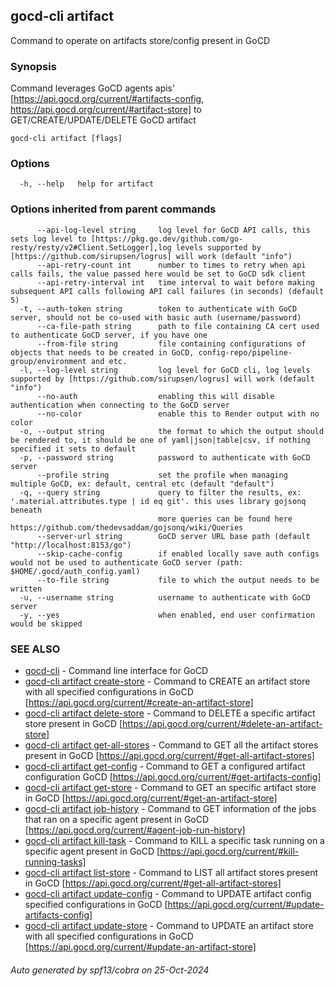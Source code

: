 ## gocd-cli artifact

Command to operate on artifacts store/config present in GoCD

### Synopsis

Command leverages GoCD agents apis' [https://api.gocd.org/current/#artifacts-config, https://api.gocd.org/current/#artifact-store] to 
GET/CREATE/UPDATE/DELETE GoCD artifact

```
gocd-cli artifact [flags]
```

### Options

```
  -h, --help   help for artifact
```

### Options inherited from parent commands

```
      --api-log-level string     log level for GoCD API calls, this sets log level to [https://pkg.go.dev/github.com/go-resty/resty/v2#Client.SetLogger],log levels supported by [https://github.com/sirupsen/logrus] will work (default "info")
      --api-retry-count int      number to times to retry when api calls fails, the value passed here would be set to GoCD sdk client
      --api-retry-interval int   time interval to wait before making subsequent API calls following API call failures (in seconds) (default 5)
  -t, --auth-token string        token to authenticate with GoCD server, should not be co-used with basic auth (username/password)
      --ca-file-path string      path to file containing CA cert used to authenticate GoCD server, if you have one
      --from-file string         file containing configurations of objects that needs to be created in GoCD, config-repo/pipeline-group/environment and etc.
  -l, --log-level string         log level for GoCD cli, log levels supported by [https://github.com/sirupsen/logrus] will work (default "info")
      --no-auth                  enabling this will disable authentication when connecting to the GoCD server
      --no-color                 enable this to Render output with no color
  -o, --output string            the format to which the output should be rendered to, it should be one of yaml|json|table|csv, if nothing specified it sets to default
  -p, --password string          password to authenticate with GoCD server
      --profile string           set the profile when managing multiple GoCD, ex: default, central etc (default "default")
  -q, --query string             query to filter the results, ex: '.material.attributes.type | id eq git'. this uses library gojsonq beneath
                                 more queries can be found here https://github.com/thedevsaddam/gojsonq/wiki/Queries
      --server-url string        GoCD server URL base path (default "http://localhost:8153/go")
      --skip-cache-config        if enabled locally save auth configs would not be used to authenticate GoCD server (path: $HOME/.gocd/auth_config.yaml)
      --to-file string           file to which the output needs to be written
  -u, --username string          username to authenticate with GoCD server
  -y, --yes                      when enabled, end user confirmation would be skipped
```

### SEE ALSO

* [gocd-cli](gocd-cli.md)	 - Command line interface for GoCD
* [gocd-cli artifact create-store](gocd-cli_artifact_create-store.md)	 - Command to CREATE an artifact store with all specified configurations in GoCD [https://api.gocd.org/current/#create-an-artifact-store]
* [gocd-cli artifact delete-store](gocd-cli_artifact_delete-store.md)	 - Command to DELETE a specific artifact store present in GoCD [https://api.gocd.org/current/#delete-an-artifact-store]
* [gocd-cli artifact get-all-stores](gocd-cli_artifact_get-all-stores.md)	 - Command to GET all the artifact stores present in GoCD [https://api.gocd.org/current/#get-all-artifact-stores]
* [gocd-cli artifact get-config](gocd-cli_artifact_get-config.md)	 - Command to GET a configured artifact configuration GoCD [https://api.gocd.org/current/#get-artifacts-config]
* [gocd-cli artifact get-store](gocd-cli_artifact_get-store.md)	 - Command to GET an specific artifact store in GoCD [https://api.gocd.org/current/#get-an-artifact-store]
* [gocd-cli artifact job-history](gocd-cli_artifact_job-history.md)	 - Command to GET information of the jobs that ran on a specific agent present in GoCD [https://api.gocd.org/current/#agent-job-run-history]
* [gocd-cli artifact kill-task](gocd-cli_artifact_kill-task.md)	 - Command to KILL a specific task running on a specific agent present in GoCD [https://api.gocd.org/current/#kill-running-tasks]
* [gocd-cli artifact list-store](gocd-cli_artifact_list-store.md)	 - Command to LIST all artifact stores present in GoCD [https://api.gocd.org/current/#get-all-artifact-stores]
* [gocd-cli artifact update-config](gocd-cli_artifact_update-config.md)	 - Command to UPDATE artifact config specified configurations in GoCD [https://api.gocd.org/current/#update-artifacts-config]
* [gocd-cli artifact update-store](gocd-cli_artifact_update-store.md)	 - Command to UPDATE an artifact store with all specified configurations in GoCD [https://api.gocd.org/current/#update-an-artifact-store]

###### Auto generated by spf13/cobra on 25-Oct-2024
